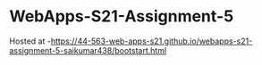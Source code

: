 # WebApps-S21-Assignment-5

Hosted at -<https://44-563-web-apps-s21.github.io/webapps-s21-assignment-5-saikumar438/bootstart.html>
